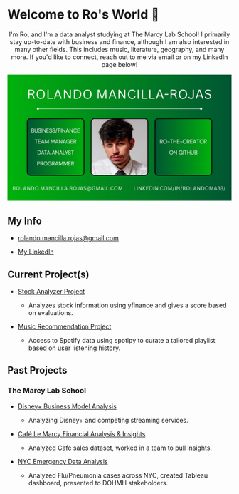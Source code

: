 # Welcome to Ro's World 🦝

<p align="center">
I'm Ro, and I'm a data analyst studying at The Marcy Lab School! I primarily stay up-to-date with business and finance, although I am also interested in many other fields. This includes music, literature, geography, and many more. If you'd like to connect, reach out to me via email or on my LinkedIn page below!
</p>

![](github-readme.png)

## My Info

- rolando.mancilla.rojas@gmail.com

- [My LinkedIn](https://www.linkedin.com/in/rolandoma33/)

## Current Project(s)

- [Stock Analyzer Project](https://github.com/ro-the-creator/Stocks-Analysis-Project)
   - Analyzes stock information using yfinance and gives a score based on evaluations.

- [Music Recommendation Project](https://github.com/ro-the-creator/Spotify-Music-Recommendation)
   - Access to Spotify data using spotipy to curate a tailored playlist based on user listening history.

  
## Past Projects

### The Marcy Lab School
- [Disney+ Business Model Analysis](https://github.com/ro-the-creator/Disney---Streaming-Business-Analysis)
  - Analyzing Disney+ and competing streaming services.

- [Café Le Marcy Financial Analysis & Insights](https://github.com/ro-the-creator/M1-Project--Cafe-Sales)
  - Analyzed Café sales dataset, worked in a team to pull insights.

- [NYC Emergency Data Analysis](https://github.com/ro-the-creator/M2-Final-Project--NYC-Stakeholders)
   - Analyzed Flu/Pneumonia cases across NYC, created Tableau dashboard, presented to DOHMH stakeholders.

<!--
**ro-the-creator/ro-the-creator** is a ✨ _special_ ✨ repository because its `README.md` (this file) appears on your GitHub profile.

Here are some ideas to get you started:

- 🔭 I’m currently working on ...
- 🌱 I’m currently learning ...
- 👯 I’m looking to collaborate on ...
- 🤔 I’m looking for help with ...
- 💬 Ask me about ...
- 📫 How to reach me: ...
- 😄 Pronouns: ...
- ⚡ Fun fact: ...
-->
